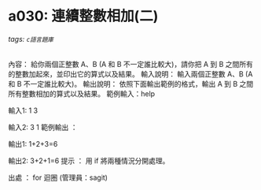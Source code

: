 # a030: 連續整數相加(二)
###### tags: `c語言題庫`
內容：
給你兩個正整數 A、B (A 和 B 不一定誰比較大)，請你把 A 到 B 之間所有的整數加起來，並印出它的算式以及結果。
輸入說明：
輸入兩個正整數 A、B (A 和 B 不一定誰比較大)。
輸出說明：
依照下面輸出範例的格式，輸出 A 到 B 之間所有整數相加的算式以及結果。
範例輸入：help

輸入1:
1 3

輸入2:
3 1
範例輸出 ：

輸出1:
1+2+3=6

輸出2:
3+2+1=6
提示 ：
用 if 將兩種情況分開處理。

出處 ：
for 迴圈 (管理員：sagit)